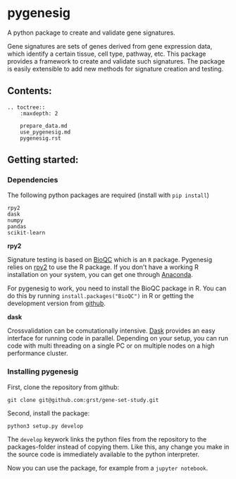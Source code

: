 # pygenesig
A python package to create and validate gene signatures. 

Gene signatures are sets of genes derived from gene expression data, which identify a certain tissue, cell type, pathway, etc. This package provides a framework to create and validate such signatures. The package is easily extensible to add new methods for signature creation and testing. 

## Contents:

```eval_rst
.. toctree::
    :maxdepth: 2 

    prepare_data.md
    use_pygenesig.md
    pygenesig.rst
```

## Getting started:

### Dependencies
The following python packages are required (install with `pip install`)
```
rpy2
dask
numpy
pandas
scikit-learn
```

**rpy2**

Signature testing is based on [BioQC](https://accio.github.io/BioQC) which is an `R` package. Pygenesig relies on [rpy2](http://rpy2.bitbucket.org/) to use the R package. If you don't have a working R installation on your system, you can get one through [Anaconda](https://www.continuum.io/conda-for-r). 

For pygenesig to work, you need to install the BioQC package in R. You can do this by running `install.packages("BioQC")` in R or getting the development version from [github](https://github.com/Accio/BioQC). 


**dask**

Crossvalidation can be comutationally intensive. [Dask](http://dask.readthedocs.io/en/latest/) provides an easy interface for running code in parallel. Depending on your setup, you can run code with multi threading on a single PC or on multiple nodes on a high performance cluster. 


### Installing pygenesig

First, clone the repository from github:
```
git clone git@github.com:grst/gene-set-study.git
```

Second, install the package:
```
python3 setup.py develop
```
The `develop` keywork links the python files from the repository to the packages-folder instead of copying them. Like this, any change you make in the source code is immediately available to the python interpreter. 

Now you can use the package, for example from a `jupyter notebook`. 

